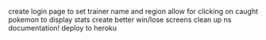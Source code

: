 create login page to set trainer name and region
allow for clicking on caught pokemon to display stats
create better win/lose screens
clean up ns
documentation!
deploy to heroku
